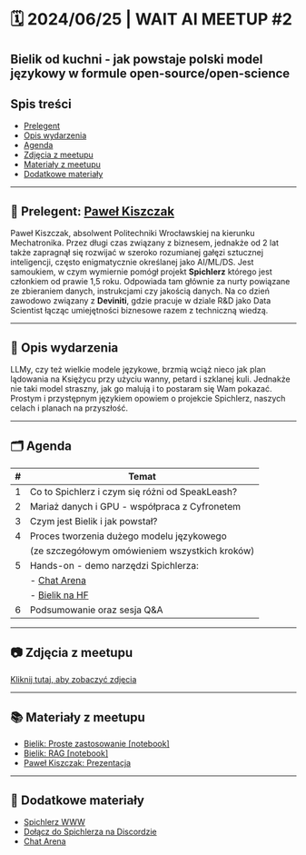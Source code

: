 # 🗓️ 2024/06/25 | WAIT AI MEETUP #2

## Bielik od kuchni - jak powstaje polski model językowy w formule open-source/open-science

## Spis treści
- [Prelegent](#prelegent)
- [Opis wydarzenia](#opis-wydarzenia)
- [Agenda](#agenda)
- [Zdjęcia z meetupu](#zdjęcia-z-meetupu)
- [Materiały z meetupu](#materiały-z-meetupu)
- [Dodatkowe materiały](#dodatkowe-materiały)

---

## 🎤 Prelegent: [Paweł Kiszczak](https://www.linkedin.com/in/paveu-kiszczak/)
Paweł Kiszczak, absolwent Politechniki Wrocławskiej na kierunku Mechatronika. Przez długi czas związany z biznesem, jednakże od 2 lat także zapragnął się rozwijać w szeroko rozumianej gałęzi sztucznej inteligencji, często enigmatycznie określanej jako AI/ML/DS. Jest samoukiem, w czym wymiernie pomógł projekt **Spichlerz** którego jest członkiem od prawie 1,5 roku. Odpowiada tam głównie za nurty powiązane ze zbieraniem danych, instrukcjami czy jakością danych. Na co dzień zawodowo związany z **Deviniti**, gdzie pracuje w dziale R&D jako Data Scientist łącząc umiejętności biznesowe razem z techniczną wiedzą.

---

## 📄 Opis wydarzenia

LLMy, czy też wielkie modele językowe, brzmią wciąż nieco jak plan lądowania na Księżycu przy użyciu wanny, petard i szklanej kuli. Jednakże nie taki model straszny, jak go malują i to postaram się Wam pokazać. Prostym i przystępnym językiem opowiem o projekcie Spichlerz, naszych celach i planach na przyszłość.

---

## 🗂️ Agenda

| **#** | **Temat**                                              |
|-------|------------------------------------------------------|
| 1     | Co to Spichlerz i czym się różni od SpeakLeash?       |
| 2     | Mariaż danych i GPU - współpraca z Cyfronetem         |
| 3     | Czym jest Bielik i jak powstał?                      |
| 4     | Proces tworzenia dużego modelu językowego            |
|       | (ze szczegółowym omówieniem wszystkich kroków)       |
| 5     | Hands-on - demo narzędzi Spichlerza:                 |
|       | - [Chat Arena](https://arena.speakleash.org.pl/)     |
|       | - [Bielik na HF](https://huggingface.co/speakleash)  |
| 6     | Podsumowanie oraz sesja Q&A                          |

---

## 📷 Zdjęcia z meetupu
[Kliknij tutaj, aby zobaczyć zdjęcia](https://photos.app.goo.gl/VraoXrFRrXf2uQYh7)

---

## 📚 Materiały z meetupu

- [Bielik: Proste zastosowanie [notebook]](https://colab.research.google.com/drive/1ao3yGoUcD1CyG75Ksciq4Q9-gaO1-LEe?usp=sharing#scrollTo=GIE2Tl-c6YRm)
- [Bielik: RAG [notebook]](https://colab.research.google.com/drive/1cYLB8-lSSv7ZgZcSGBo6vBm33_phjFn3?usp=sharing#scrollTo=FcjkzCnUrz-t)
- [Paweł Kiszczak: Prezentacja](https://drive.google.com/file/d/1HjzfoiZ7pM5_kkGnWyhCyBIOc4nijHsb/view?usp=sharing)

---

## 📘 Dodatkowe materiały

- [Spichlerz WWW](https://speakleash.org/)
- [Dołącz do Spichlerza na Discordzie](https://discord.gg/fsgtqwcd)
- [Chat Arena](https://arena.speakleash.org.pl/)
